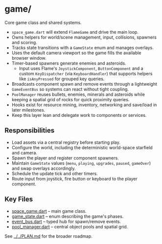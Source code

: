 # game/

Core game class and shared systems.

- `space_game.dart` will extend `FlameGame` and drive the main loop.
- Owns helpers for world/scene management, input, collisions, spawners and
  scoring.
- Tracks state transitions with a `GameState` enum and manages overlays.
- Uses the default camera viewport so the game fills the available
  browser window.
- Timer-based spawners generate enemies and asteroids.
  - Input uses Flame's `JoystickComponent`, `ButtonComponent` and a
    custom `KeyDispatcher` (via `KeyboardHandler`) that supports helpers like
    `isAnyPressed` for grouped key queries.
- Broadcasts component spawn and remove events through a lightweight
  `GameEventBus` so systems can react without tight coupling.
- `PoolManager` reuses bullets, enemies, minerals and asteroids while keeping
  a spatial grid of rocks for quick proximity queries.
- Hooks exist for resource mining, inventory, networking and save/load in later
  milestones.
- Keep this layer lean and delegate work to components or services.

## Responsibilities

- Load assets via a central registry before starting play.
- Configure the world, including the deterministic world-space starfield and
  camera.
- Spawn the player and register component spawners.
- Maintain `GameState` values (`menu`, `playing`, `upgrades`, `paused`,
  `gameOver`) and swap overlays accordingly.
- Schedule the update tick and other timers.
- Route input from joystick, fire button or keyboard to the player component.

## Key Files

- [space_game.dart](space_game.md) – main game class.
- [game_state.dart](game_state.md) – enum describing the game's phases.
- [event_bus.dart](event_bus.md) – typed hub for spawn/remove events.
- [pool_manager.dart](pool_manager.md) – central object pools and spatial grid.

See [../../PLAN.md](../../PLAN.md) for the broader roadmap.

